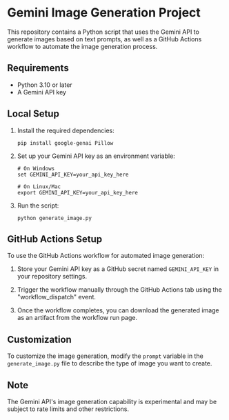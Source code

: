# Gemini Image Generation Project

This repository contains a Python script that uses the Gemini API to generate images based on text prompts, as well as a GitHub Actions workflow to automate the image generation process.

## Requirements

- Python 3.10 or later
- A Gemini API key

## Local Setup

1. Install the required dependencies:
   ```
   pip install google-genai Pillow
   ```

2. Set up your Gemini API key as an environment variable:
   ```
   # On Windows
   set GEMINI_API_KEY=your_api_key_here
   
   # On Linux/Mac
   export GEMINI_API_KEY=your_api_key_here
   ```

3. Run the script:
   ```
   python generate_image.py
   ```

## GitHub Actions Setup

To use the GitHub Actions workflow for automated image generation:

1. Store your Gemini API key as a GitHub secret named `GEMINI_API_KEY` in your repository settings.

2. Trigger the workflow manually through the GitHub Actions tab using the "workflow_dispatch" event.

3. Once the workflow completes, you can download the generated image as an artifact from the workflow run page.

## Customization

To customize the image generation, modify the `prompt` variable in the `generate_image.py` file to describe the type of image you want to create.

## Note

The Gemini API's image generation capability is experimental and may be subject to rate limits and other restrictions.
